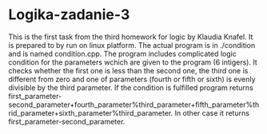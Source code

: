 # Logika-zadanie-3
This is the first task from the third homework for logic by Klaudia Knafel. It is prepared to by run on linux platform. 
The actual program is in ./condition and is named condition.cpp. 
The program includes complicated logic condition for the parameters wchich are given to the program (6 intigers).
It checks whether the first one is less than the second one, the third one is different from zero and one of parameters (fourth or fifth or sixth) is evenly divisible by the third parameter. If the condition is fulfilled program returns first_parameter-second_parameter+fourth_parameter%third_parameter+fifth_parameter%thrid_parameter+sixth_parameter%third_parameter. In other case it returns first_parameter-second_parameter. 
